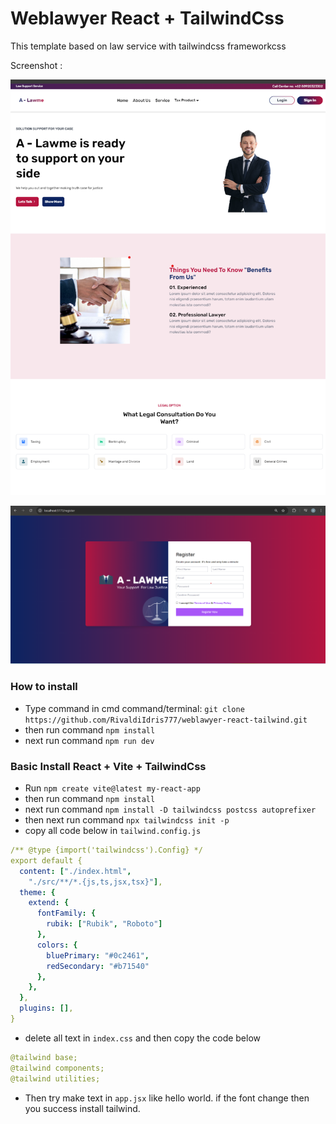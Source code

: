 # Weblawyer React + TailwindCss

This template based on law service with tailwindcss frameworkcss

Screenshot :

![alt text](https://github.com/RivaldiIdris777/weblawyer-react-tailwind/blob/main/src/assets/scweb01.png?raw=true)

![alt text](https://github.com/RivaldiIdris777/weblawyer-react-tailwind/blob/main/src/assets/scweb02.png?raw=true)

### How to install

- Type command in cmd command/terminal: `git clone https://github.com/RivaldiIdris777/weblawyer-react-tailwind.git`
- then run command `npm install`
- next run command `npm run dev`

### Basic Install React + Vite + TailwindCss

- Run `npm create vite@latest my-react-app`
- then run command `npm install`
- next run command `npm install -D tailwindcss postcss autoprefixer`
- then next run command `npx tailwindcss init -p`
- copy all code below in `tailwind.config.js`
```yaml
/** @type {import('tailwindcss').Config} */
export default {
  content: ["./index.html",
    "./src/**/*.{js,ts,jsx,tsx}"],
  theme: {
    extend: {
      fontFamily: {
        rubik: ["Rubik", "Roboto"]
      },
      colors: {
        bluePrimary: "#0c2461",
        redSecondary: "#b71540"
      },
    },
  },
  plugins: [],
}
```
- delete all text in `index.css` and then copy the code below
```yaml
@tailwind base;
@tailwind components;
@tailwind utilities;
```
- Then try make text in `app.jsx` like hello world. if the font change then you success install tailwind.

